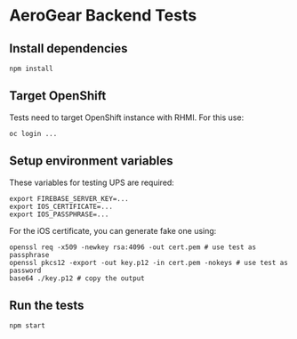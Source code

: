 # AeroGear Backend Tests

## Install dependencies

```
npm install
```

## Target OpenShift

Tests need to target OpenShift instance with RHMI. For this use:

```
oc login ...
```

## Setup environment variables

These variables for testing UPS are required:

```
export FIREBASE_SERVER_KEY=...
export IOS_CERTIFICATE=...
export IOS_PASSPHRASE=...
```

For the iOS certificate, you can generate fake one using:

```
openssl req -x509 -newkey rsa:4096 -out cert.pem # use test as passphrase
openssl pkcs12 -export -out key.p12 -in cert.pem -nokeys # use test as password
base64 ./key.p12 # copy the output
```

## Run the tests

```
npm start
```
